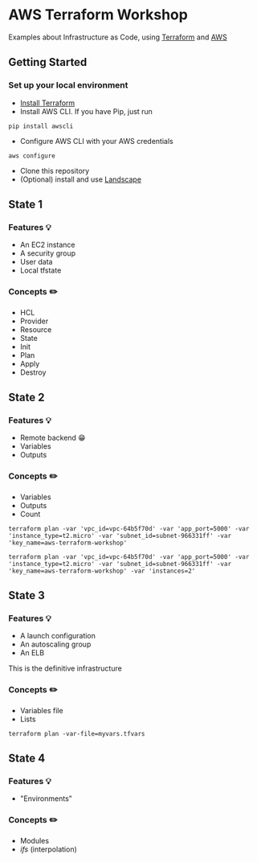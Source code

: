 # AWS Terraform Workshop

Examples about Infrastructure as Code, using [Terraform](https://www.terraform.io/) and [AWS](https://aws.amazon.com/)

## Getting Started
### Set up your local environment
- [Install Terraform](https://www.terraform.io/intro/getting-started/install.html)
- Install AWS CLI. If you have Pip, just run 
```
pip install awscli
```
- Configure AWS CLI with your AWS credentials
```
aws configure
```
- Clone this repository
- (Optional) install and use [Landscape](https://github.com/coinbase/terraform-landscape)

## State 1
### Features :bulb:
- An EC2 instance
- A security group
- User data
- Local tfstate
### Concepts :pencil2:
- HCL
- Provider
- Resource
- State
- Init
- Plan
- Apply
- Destroy

## State 2
### Features :bulb:
- Remote backend :grin:
- Variables
- Outputs
### Concepts :pencil2:
- Variables
- Outputs
- Count


```
terraform plan -var 'vpc_id=vpc-64b5f70d' -var 'app_port=5000' -var 'instance_type=t2.micro' -var 'subnet_id=subnet-966331ff' -var 'key_name=aws-terraform-workshop'
```

```
terraform plan -var 'vpc_id=vpc-64b5f70d' -var 'app_port=5000' -var 'instance_type=t2.micro' -var 'subnet_id=subnet-966331ff' -var 'key_name=aws-terraform-workshop' -var 'instances=2'
```

## State 3
### Features :bulb:
- A launch configuration
- An autoscaling group
- An ELB

This is the definitive infrastructure
### Concepts :pencil2:
- Variables file
- Lists

```
terraform plan -var-file=myvars.tfvars
```
## State 4
### Features :bulb:
- "Environments"

### Concepts :pencil2:
- Modules
- _ifs_ (interpolation)